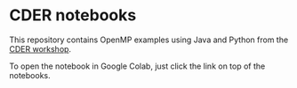 # CDER notebooks

This repository contains OpenMP examples using Java and Python from the [CDER workshop](https://tcpp.cs.gsu.edu/curriculum/?q=cder_summer_training). 

To open the notebook in Google Colab, just click the link on top of the notebooks. 

